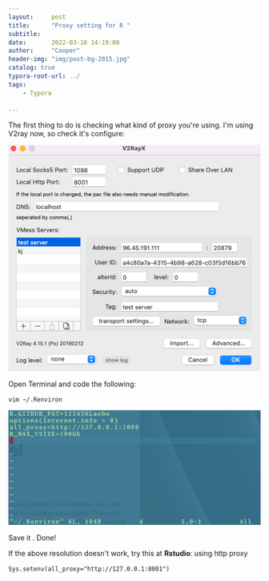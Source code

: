 ```yaml
---
layout:     post
title:      "Proxy setting for R "
subtitle:   
date:       2022-03-18 14:19:00
author:     "Cooper"
header-img: "img/post-bg-2015.jpg"
catalog: true
typora-root-url: ../
tags:
    - Typora
    
---
```




The first thing to do is checking what kind of proxy you're using. I'm using V2ray now, so check it's configure:

![image-20220318115258130](/img/md-post/2022-03-18-Rstudio%20proxy/image-20220318115258130.png)



Open Terminal and code the following:



```
vim ~/.Renviron
```



![Screen Shot 2022-03-31 at 10.39.05](/img/md-post/2022-03-18-Rstudio%20proxy/Screen%20Shot%202022-03-31%20at%2010.39.05.png)

Save it . Done!

If the above resolution doesn't work, try this at **Rstudio**: using http proxy

```
Sys.setenv(all_proxy="http://127.0.0.1:8001")
```

